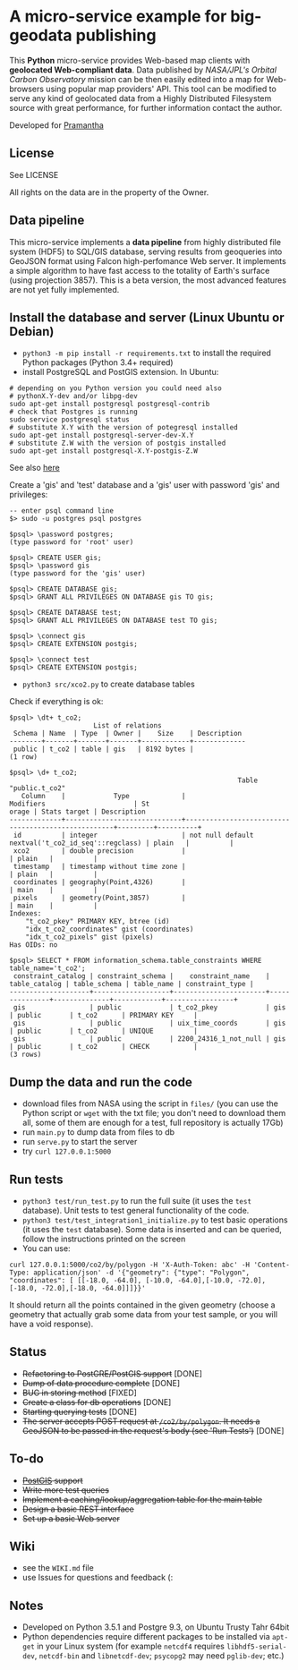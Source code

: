 # A micro-service example for big-geodata publishing

This **Python** micro-service provides Web-based map clients with **geolocated Web-compliant data**. 
Data published by *NASA/JPL's Orbital Carbon Observatory*  mission can be then easily edited into a map for Web-browsers using popular map providers' API.
This tool can be modified to serve any kind of geolocated data from a Highly Distributed Filesystem source with great performance, for further information contact the author.

Developed for [Pramantha](https://angel.co/pramantha)

## License
See LICENSE

All rights on the data are in the property of the Owner.

## Data pipeline
This micro-service implements a **data pipeline** from highly distributed file system (HDF5) to SQL/GIS database, serving results from geoqueries into GeoJSON format using Falcon high-perfomance Web server.
It implements a simple algorithm to have fast access to the totality of Earth's surface (using projection 3857).
This is a beta version, the most advanced features are not yet fully implemented.

## Install the database and server (Linux Ubuntu or Debian)
* `python3 -m pip install -r requirements.txt` to install the required Python packages (Python 3.4+ required)
* install PostgreSQL and PostGIS extension. In Ubuntu:  
```
# depending on you Python version you could need also 
# pythonX.Y-dev and/or libpg-dev
sudo apt-get install postgresql postgresql-contrib
# check that Postgres is running
sudo service postgresql status
# substitute X.Y with the version of potegresql installed
sudo apt-get install postgresql-server-dev-X.Y
# substitute Z.W with the version of postgis installed
sudo apt-get install postgresql-X.Y-postgis-Z.W
```
See also [here](https://help.ubuntu.com/community/PostgreSQL)

Create a 'gis' and 'test' database and a 'gis' user with password 'gis' and privileges:
```
-- enter psql command line
$> sudo -u postgres psql postgres

$psql> \password postgres;
(type password for 'root' user)

$psql> CREATE USER gis;
$psql> \password gis
(type password for the 'gis' user)

$psql> CREATE DATABASE gis;
$psql> GRANT ALL PRIVILEGES ON DATABASE gis TO gis;

$psql> CREATE DATABASE test;
$psql> GRANT ALL PRIVILEGES ON DATABASE test TO gis;

$psql> \connect gis
$psql> CREATE EXTENSION postgis;

$psql> \connect test
$psql> CREATE EXTENSION postgis;
``` 
* `python3 src/xco2.py` to create database tables

Check if everything is ok:
```
$psql> \dt+ t_co2;
                     List of relations
 Schema | Name  | Type  | Owner |    Size    | Description
--------+-------+-------+-------+------------+-------------
 public | t_co2 | table | gis   | 8192 bytes |
(1 row)

$psql> \d+ t_co2;
                                                         Table "public.t_co2"
   Column    |            Type             |                     Modifiers                      | St
orage | Stats target | Description
-------------+-----------------------------+----------------------------------------------------+---------+----------+
 id          | integer                     | not null default nextval('t_co2_id_seq'::regclass) | plain   |          |
 xco2        | double precision            |                                                    | plain   |          |
 timestamp   | timestamp without time zone |                                                    | plain   |          |
 coordinates | geography(Point,4326)       |                                                    | main    |          |
 pixels      | geometry(Point,3857)        |                                                    | main    |          |
Indexes:
    "t_co2_pkey" PRIMARY KEY, btree (id)
    "idx_t_co2_coordinates" gist (coordinates)
    "idx_t_co2_pixels" gist (pixels)
Has OIDs: no

$psql> SELECT * FROM information_schema.table_constraints WHERE table_name='t_co2';
 constraint_catalog | constraint_schema |    constraint_name    | table_catalog | table_schema | table_name | constraint_type |
--------------------+-------------------+-----------------------+---------------+--------------+------------+-----------------+
 gis                | public            | t_co2_pkey            | gis           | public       | t_co2      | PRIMARY KEY     | 
 gis                | public            | uix_time_coords       | gis           | public       | t_co2      | UNIQUE          | 
 gis                | public            | 2200_24316_1_not_null | gis           | public       | t_co2      | CHECK           | 
(3 rows)

```

## Dump the data and run the code

* download files from NASA using the script in `files/` (you can use the Python script or `wget` with the txt file; you don't need to download them all, some of them are enough for a test, full repository is actually 17Gb)
* run `main.py` to dump data from files to db
* run `serve.py` to start the server
* try `curl 127.0.0.1:5000`

## Run tests
* `python3 test/run_test.py` to run the full suite (it uses the `test` database). Unit tests to test general functionality of the code.
* `python3 test/test_integration1_initialize.py` to test basic operations (it uses the `test` database). Some data is inserted and can be queried, follow the instructions printed on the screen
* You can use: 
```
curl 127.0.0.1:5000/co2/by/polygon -H 'X-Auth-Token: abc' -H 'Content-Type: application/json' -d '{"geometry": {"type": "Polygon", "coordinates": [ [[-18.0, -64.0], [-10.0, -64.0],[-10.0, -72.0], [-18.0, -72.0],[-18.0, -64.0]]]}}'
```
It should return all the points contained in the given geometry (choose a geometry that actually grab some data from your test sample, or you will have a void response).

## Status
* <s>Refactoring to PostGRE/PostGIS support</s> [DONE]
* <s>Dump of data procedure complete</s> [DONE]
* <s>BUG in storing method</s> [FIXED]
* <s>Create a class for db operations</s> [DONE]
* <s>Starting querying tests</s> [DONE]
* <s>The server accepts POST request at `/co2/by/polygon`. It needs a GeoJSON to be passed in the request's body (see 'Run Tests')</s> [DONE] 

## To-do
* <s>[PostGIS](http://postgis.net/) support</s>
* <s>Write more test queries</s>
* <s>Implement a caching/lookup/aggregation table for the main table</s>
* <s>Design a basic REST interface</s>
* <s>Set up a basic Web server</s>

## Wiki
* see the `WIKI.md` file
* use Issues for questions and feedback (:

## Notes 
* Developed on Python 3.5.1 and Postgre 9.3, on Ubuntu Trusty Tahr 64bit
* Python dependencies require different packages to be installed via `apt-get` in your Linux system (for example `netcdf4` requires `libhdf5-serial-dev`, `netcdf-bin`
   and `libnetcdf-dev`; `psycopg2` may need `pglib-dev`; etc.)